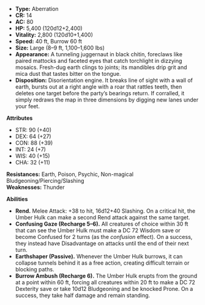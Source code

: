 - **Type:** Aberration
- **CR:** 14
- **AC:** 80
- **HP:** 5,400 (120d12+2,400)
- **Vitality:** 2,800 (120d10+1,400)
- **Speed:** 40 ft, Burrow 60 ft
- **Size:** Large (8–9 ft, 1,100–1,600 lbs)
- **Appearance:** A tunneling juggernaut in black chitin, foreclaws like paired mattocks and faceted eyes that catch torchlight in dizzying mosaics. Fresh-dug earth clings to joints; its mandibles drip grit and mica dust that tastes bitter on the tongue.
- **Disposition:** Disorientation engine. It breaks line of sight with a wall of earth, bursts out at a right angle with a roar that rattles teeth, then deletes one target before the party’s bearings return. If corralled, it simply redraws the map in three dimensions by digging new lanes under your feet.

**Attributes**
- STR: 90 (+40)
- DEX: 64 (+27)
- CON: 88 (+39)
- INT: 24 (+7)
- WIS: 40 (+15)
- CHA: 32 (+11)

**Resistances:** Earth, Poison, Psychic, Non-magical Bludgeoning/Piercing/Slashing  
**Weaknesses:** Thunder

**Abilities**
- **Rend.** Melee Attack: +38 to hit, 16d12+40 Slashing. On a critical hit, the Umber Hulk can make a second Rend attack against the same target.
- **Confusing Gaze (Recharge 5–6).** All creatures of choice within 30 ft that can see the Umber Hulk must make a DC 72 Wisdom save or become Confused for 2 turns (as the _confusion_ effect). On a success, they instead have Disadvantage on attacks until the end of their next turn.
- **Earthshaper (Passive).** Whenever the Umber Hulk burrows, it can collapse tunnels behind it as a free action, creating difficult terrain or blocking paths.
- **Burrow Ambush (Recharge 6).** The Umber Hulk erupts from the ground at a point within 60 ft, forcing all creatures within 20 ft to make a DC 72 Dexterity save or take 10d12 Bludgeoning and be knocked Prone. On a success, they take half damage and remain standing.
